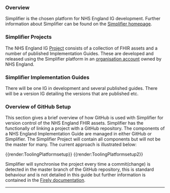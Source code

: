 ### Overview
Simplifier is the chosen platform for NHS England IG development. Further information about Simplifier can be found on the [Simplifier homepage](https://simplifier.net).

### Simplifier Projects
The NHS England IG [Project](https://simplifier.net/nhs-england-implementation-guide) consists of a collection of FHIR assets and a number of published Implementation Guides. These are developed and released using the Simplifier platform in an [organisation account](https://simplifier.net/organization/nhsdigital) owned by NHS England. 


### Simplifier Implementation Guides

There will be one IG in development and several published guides. There will be a version IG detailing the versions that are published etc.

### Overview of GitHub Setup
This section gives a brief overview of how GitHub is used with Simplifier for version control of the NHS England FHIR assets. Simplifier has the functionally of linking a project with a GitHub repository. The components of a NHS England Implementation Guide are managed in either GitHub or Simplifier. The Simplifier Project will contain all components but will not be the master for many. The current approach is illustrated below:

{{render:ToolingPlatformsetup}}
{{render:ToolingPlatformsetup2}}

Simplifier will synchronise the project every time a commit(change) is detected in the master branch of the GitHub repository, this is standard behaviour and is not detailed in this guide but further information is contained in the [Firely documentation](https://docs.fire.ly/projects/Simplifier/data_governance_and_quality_control/simplifierGithub.html#). 

---
